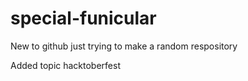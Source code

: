 # special-funicular
New to github just trying to make a random respository

Added topic hacktoberfest
